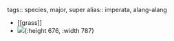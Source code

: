 tags:: species, major, super
alias:: imperata, alang-alang

- [[grass]]
- ![](https://peach-geographical-bat-397.mypinata.cloud/ipfs/QmVti8uLT3KhBtkaWaK5xKhY8dPqG1gdP5zwqCSRt4zWqe){:height 676, :width 787}